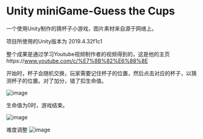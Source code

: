 # Unity miniGame-Guess the Cups
 一个使用Unity制作的猜杯子小游戏，图片素材来自源于网络上。
 
 项目所使用的Unity版本为 2019.4.32f1c1
 
 整个成果是通过学习Youtube视频制作者的视频得到的，这是他的主页https://www.youtube.com/c/%E7%8B%82%E6%88%8E 
 
 开始时，杯子会随机交换，玩家需要记住杯子的位置，然后点击对应的杯子，以猜测杯子的位置。对了加分，错了扣生命值。
 
![image](https://user-images.githubusercontent.com/59006834/183242586-79631cbc-8be3-4fac-9d04-a0e95fd79502.png)

生命值为0时，游戏结束。

![image](https://user-images.githubusercontent.com/59006834/183242595-0c1047e5-f057-486d-a58d-8fafa2a8697f.png)


难度调整
![image](https://user-images.githubusercontent.com/59006834/183242618-14cdc75e-83bd-4411-bfbb-1f4dd0cd6aa4.png)

